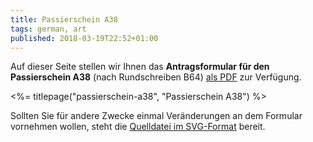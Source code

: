 ```yaml
---
title: Passierschein A38
tags: german, art
published: 2018-03-19T22:52+01:00
---
```


Auf dieser Seite stellen wir Ihnen das **Antragsformular für den Passierschein A38** (nach Rundschreiben B64) [als PDF](passierschein-a38.pdf) zur Verfügung.

<%= titlepage("passierschein-a38", "Passierschein A38") %>

Sollten Sie für andere Zwecke einmal Veränderungen an dem Formular vornehmen wollen, steht die [Quelldatei im SVG-Format](passierschein-a38.svg) bereit.
